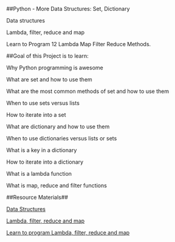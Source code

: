 ##Python - More Data Structures: Set, Dictionary

Data structures

Lambda, filter, reduce and map

Learn to Program 12 Lambda Map Filter Reduce Methods.

##Goal of this Project is  to learn:

Why Python programming is awesome

What are set and how to use them

What are the most common methods of set and how to use them

When to use sets versus lists

How to iterate into a set

What are dictionary and how to use them

When to use dictionaries versus lists or sets

What is a key in a dictionary

How to iterate into a dictionary

What is a lambda function

What is map, reduce and filter functions

##Resource Materials##

[Data Structures](https://intranet.alxswe.com/rltoken/gMupLEVx--wpeBGaXolQzA)

[Lambda, filter, reduce and map](https://intranet.alxswe.com/rltoken/Gu5vy0GcihvtPt3lg0K8Jg)

[Learn to program Lambda, filter, reduce and map](https://intranet.alxswe.com/rltoken/-Gve48yvKfgK0SOKtSG6KQ)
